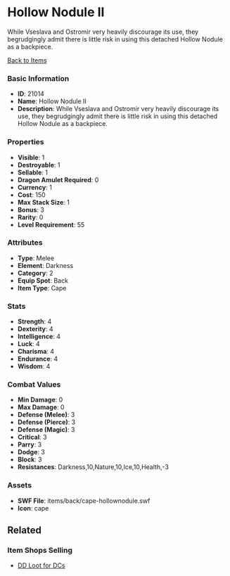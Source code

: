 # Hollow Nodule II

While Vseslava and Ostromir very heavily discourage its use, they begrudgingly admit there is little risk in using this detached Hollow Nodule as a backpiece. 

[Back to Items](../items.md)

### Basic Information

- **ID**: 21014
- **Name**: Hollow Nodule II
- **Description**: While Vseslava and Ostromir very heavily discourage its use, they begrudgingly admit there is little risk in using this detached Hollow Nodule as a backpiece. 

### Properties

- **Visible**: 1
- **Destroyable**: 1
- **Sellable**: 1
- **Dragon Amulet Required**: 0
- **Currency**: 1
- **Cost**: 150
- **Max Stack Size**: 1
- **Bonus**: 3
- **Rarity**: 0
- **Level Requirement**: 55

### Attributes

- **Type**: Melee
- **Element**: Darkness
- **Category**: 2
- **Equip Spot**: Back
- **Item Type**: Cape

### Stats

- **Strength**: 4
- **Dexterity**: 4
- **Intelligence**: 4
- **Luck**: 4
- **Charisma**: 4
- **Endurance**: 4
- **Wisdom**: 4

### Combat Values

- **Min Damage**: 0
- **Max Damage**: 0
- **Defense (Melee)**: 3
- **Defense (Pierce)**: 3
- **Defense (Magic)**: 3
- **Critical**: 3
- **Parry**: 3
- **Dodge**: 3
- **Block**: 3
- **Resistances**: Darkness,10,Nature,10,Ice,10,Health,-3

### Assets

- **SWF File**: items/back/cape-hollownodule.swf
- **Icon**: cape

## Related

### Item Shops Selling

- [DD Loot for DCs](../item-shops/753-dd-loot-for-dcs.md)

